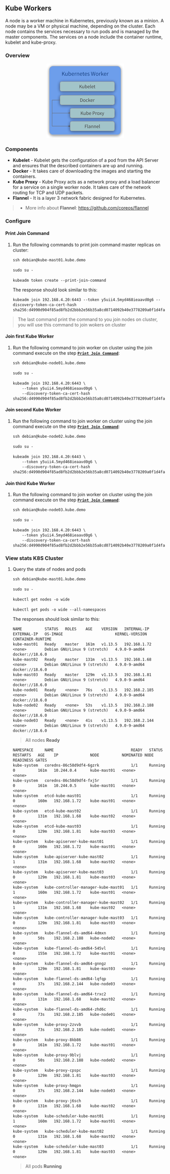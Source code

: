 ## Kube Workers
A node is a worker machine in Kubernetes, previously known as a minion. A node may be a VM or physical machine, depending on the cluster. Each node contains the services necessary to run pods and is managed by the master components. The services on a node include the container runtime, kubelet and kube-proxy. 

### Overview
<p align="center">
  <img src="images/kube-worker-overview.png">
</p>

### Components
* **Kubelet** - Kubelet gets the configuration of a pod from the API Server and ensures that the described containers are up and running.
* **Docker** - It takes care of downloading the images and starting the containers.
* **Kube Proxy** - Kube Proxy acts as a network proxy and a load balancer for a service on a single worker node. It takes care of the network routing for TCP and UDP packets.
* **Flannel** - It is a layer 3 network fabric designed for Kubernetes.
> * More info about **Flannel**: https://github.com/coreos/flannel

### Configure

#### Print Join Command
1. Run the following commands to print join command master replicas on cluster:
   ```
   ssh debian@kube-mast01.kube.demo
   
   sudo su -
   
   kubeadm token create --print-join-command
   ```

   The response should look similar to this:
   ```
   kubeadm join 192.168.4.20:6443 --token y5uii4.5myd468ieaavd0g6 --discovery-token-ca-cert-hash sha256:d4990d904f85ad8fb2d2bbb2e56b35a8cd0714092b40e3778209a0f1d4fa38b9
   ```

> The last command print the command to you join nodes on cluster, you will use this command to join wokers on cluster

#### Join first Kube Worker
1. Run the following command to join worker on cluster using the join command execute on the step [**`Print Join Command`**](#print-join-command):
   ```
   ssh debian@kube-node01.kube.demo
   
   sudo su -
   
   kubeadm join 192.168.4.20:6443 \
       --token y5uii4.5myd468ieaavd0g6 \
       --discovery-token-ca-cert-hash sha256:d4990d904f85ad8fb2d2bbb2e56b35a8cd0714092b40e3778209a0f1d4fa38b9
   ```

#### Join second Kube Worker
1. Run the following command to join worker on cluster using the join command execute on the step [**`Print Join Command`**](#print-join-command):
   ```
   ssh debian@kube-node02.kube.demo
   
   sudo su -
   
   kubeadm join 192.168.4.20:6443 \
       --token y5uii4.5myd468ieaavd0g6 \
       --discovery-token-ca-cert-hash sha256:d4990d904f85ad8fb2d2bbb2e56b35a8cd0714092b40e3778209a0f1d4fa38b9
   ```

#### Join third Kube Worker
1. Run the following command to join worker on cluster using the join command execute on the step [**`Print Join Command`**](#print-join-command):
   ```
   ssh debian@kube-node03.kube.demo
   
   sudo su -
   
   kubeadm join 192.168.4.20:6443 \
       --token y5uii4.5myd468ieaavd0g6 \
       --discovery-token-ca-cert-hash sha256:d4990d904f85ad8fb2d2bbb2e56b35a8cd0714092b40e3778209a0f1d4fa38b9
   ```

### View stats K8S Cluster
1. Query the state of nodes and pods
   ```
   ssh debian@kube-mast01.kube.demo
   
   sudo su -
   
   kubectl get nodes -o wide
   
   kubectl get pods -o wide --all-namespaces
   ```

   The responses should look similar to this:
   ```
   NAME          STATUS   ROLES    AGE    VERSION   INTERNAL-IP     EXTERNAL-IP   OS-IMAGE                       KERNEL-VERSION   CONTAINER-RUNTIME
   kube-mast01   Ready    master   161m   v1.13.5   192.168.1.72    <none>        Debian GNU/Linux 9 (stretch)   4.9.0-9-amd64    docker://18.6.0
   kube-mast02   Ready    master   131m   v1.13.5   192.168.1.68    <none>        Debian GNU/Linux 9 (stretch)   4.9.0-9-amd64    docker://18.6.0
   kube-mast03   Ready    master   129m   v1.13.5   192.168.1.81    <none>        Debian GNU/Linux 9 (stretch)   4.9.0-9-amd64    docker://18.6.0
   kube-node01   Ready    <none>   76s    v1.13.5   192.168.2.185   <none>        Debian GNU/Linux 9 (stretch)   4.9.0-9-amd64    docker://18.6.0
   kube-node02   Ready    <none>   53s    v1.13.5   192.168.2.188   <none>        Debian GNU/Linux 9 (stretch)   4.9.0-9-amd64    docker://18.6.0
   kube-node03   Ready    <none>   41s    v1.13.5   192.168.2.144   <none>        Debian GNU/Linux 9 (stretch)   4.9.0-9-amd64    docker://18.6.0
   ```
   > All nodes **Ready** 
   
   ```
   NAMESPACE     NAME                                  READY   STATUS    RESTARTS   AGE    IP              NODE          NOMINATED NODE   READINESS GATES
   kube-system   coredns-86c58d9df4-6gzrk              1/1     Running   0          161m   10.244.0.4      kube-mast01   <none>           <none>
   kube-system   coredns-86c58d9df4-fxj5r              1/1     Running   0          161m   10.244.0.5      kube-mast01   <none>           <none>
   kube-system   etcd-kube-mast01                      1/1     Running   0          160m   192.168.1.72    kube-mast01   <none>           <none>
   kube-system   etcd-kube-mast02                      1/1     Running   0          131m   192.168.1.68    kube-mast02   <none>           <none>
   kube-system   etcd-kube-mast03                      1/1     Running   0          129m   192.168.1.81    kube-mast03   <none>           <none>
   kube-system   kube-apiserver-kube-mast01            1/1     Running   0          160m   192.168.1.72    kube-mast01   <none>           <none>
   kube-system   kube-apiserver-kube-mast02            1/1     Running   1          131m   192.168.1.68    kube-mast02   <none>           <none>
   kube-system   kube-apiserver-kube-mast03            1/1     Running   0          129m   192.168.1.81    kube-mast03   <none>           <none>
   kube-system   kube-controller-manager-kube-mast01   1/1     Running   1          160m   192.168.1.72    kube-mast01   <none>           <none>
   kube-system   kube-controller-manager-kube-mast02   1/1     Running   1          131m   192.168.1.68    kube-mast02   <none>           <none>
   kube-system   kube-controller-manager-kube-mast03   1/1     Running   0          129m   192.168.1.81    kube-mast03   <none>           <none>
   kube-system   kube-flannel-ds-amd64-4dmxn           1/1     Running   0          50s    192.168.2.188   kube-node02   <none>           <none>
   kube-system   kube-flannel-ds-amd64-545vl           1/1     Running   0          155m   192.168.1.72    kube-mast01   <none>           <none>
   kube-system   kube-flannel-ds-amd64-gnngz           1/1     Running   0          129m   192.168.1.81    kube-mast03   <none>           <none>
   kube-system   kube-flannel-ds-amd64-lqfqp           1/1     Running   0          37s    192.168.2.144   kube-node03   <none>           <none>
   kube-system   kube-flannel-ds-amd64-trxc2           1/1     Running   0          131m   192.168.1.68    kube-mast02   <none>           <none>
   kube-system   kube-flannel-ds-amd64-zhd6c           1/1     Running   0          73s    192.168.2.185   kube-node01   <none>           <none>
   kube-system   kube-proxy-2zvvb                      1/1     Running   0          73s    192.168.2.185   kube-node01   <none>           <none>
   kube-system   kube-proxy-8kb86                      1/1     Running   0          161m   192.168.1.72    kube-mast01   <none>           <none>
   kube-system   kube-proxy-9blvj                      1/1     Running   0          50s    192.168.2.188   kube-node02   <none>           <none>
   kube-system   kube-proxy-cpspc                      1/1     Running   0          129m   192.168.1.81    kube-mast03   <none>           <none>
   kube-system   kube-proxy-hmqpn                      1/1     Running   0          37s    192.168.2.144   kube-node03   <none>           <none>
   kube-system   kube-proxy-j6sch                      1/1     Running   0          131m   192.168.1.68    kube-mast02   <none>           <none>
   kube-system   kube-scheduler-kube-mast01            1/1     Running   1          160m   192.168.1.72    kube-mast01   <none>           <none>
   kube-system   kube-scheduler-kube-mast02            1/1     Running   0          131m   192.168.1.68    kube-mast02   <none>           <none>
   kube-system   kube-scheduler-kube-mast03            1/1     Running   0          129m   192.168.1.81    kube-mast03   <none>           <none>
   ```
   > All pods **Running** 